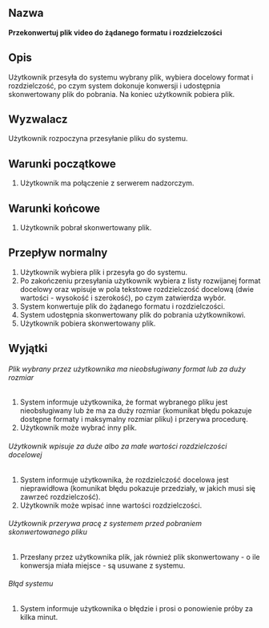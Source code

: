 ## Nazwa
**Przekonwertuj plik video do żądanego formatu i rozdzielczości**

## Opis
Użytkownik przesyła do systemu wybrany plik, wybiera docelowy format i rozdzielczość, po czym system dokonuje konwersji i udostępnia skonwertowany plik do pobrania. Na koniec użytkownik pobiera plik.

## Wyzwalacz
Użytkownik rozpoczyna przesyłanie pliku do systemu.

## Warunki początkowe
1. Użytkownik ma połączenie z serwerem nadzorczym.

## Warunki końcowe
1. Użytkownik pobrał skonwertowany plik.

## Przepływ normalny
1. Użytkownik wybiera plik i przesyła go do systemu.
2. Po zakończeniu przesyłania użytkownik wybiera z listy rozwijanej format docelowy oraz wpisuje w pola tekstowe rozdzielczość docelową (dwie wartości - wysokość i szerokość), po czym zatwierdza wybór.
3. System konwertuje plik do żądanego formatu i rozdzielczości.
4. System udostępnia skonwertowany plik do pobrania użytkownikowi.
5. Użytkownik pobiera skonwertowany plik.

## Wyjątki
###### Plik wybrany przez użytkownika ma nieobsługiwany format lub za duży rozmiar
1. System informuje użytkownika, że format wybranego pliku jest nieobsługiwany lub że ma za duży rozmiar (komunikat błędu pokazuje dostępne formaty i maksymalny rozmiar pliku) i przerywa procedurę.
2. Użytkownik może wybrać inny plik.

###### Użytkownik wpisuje za duże albo za małe wartości rozdzielczości docelowej
1. System informuje użytkownika, że rozdzielczość docelowa jest nieprawidłowa (komunikat błędu pokazuje przedziały, w jakich musi się zawrzeć rozdzielczość).
2. Użytkownik może wpisać inne wartości rozdzielczości.

###### Użytkownik przerywa pracę z systemem przed pobraniem skonwertowanego pliku
1. Przesłany przez użytkownika plik, jak również plik skonwertowany - o ile konwersja miała miejsce - są usuwane z systemu.

###### Błąd systemu
1. System informuje użytkownika o błędzie i prosi o ponowienie próby za kilka minut.